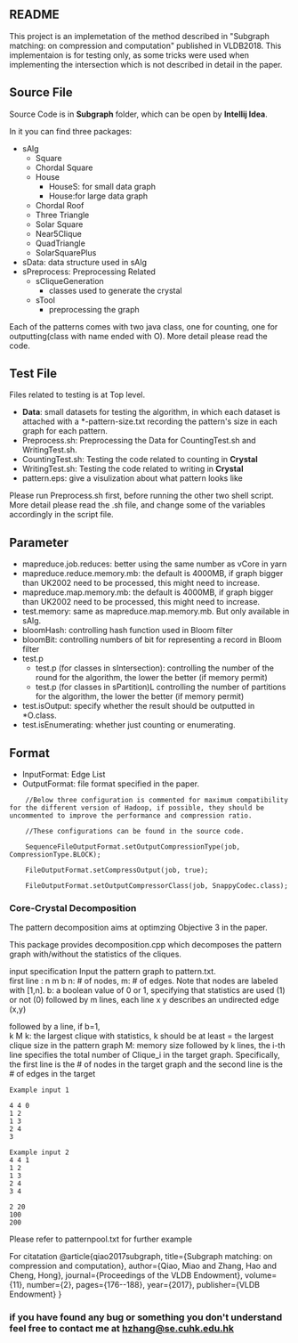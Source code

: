 ##	README
This project is an implemetation of the method described in "Subgraph matching: on compression and computation" published in VLDB2018. This implementaion is for testing only, as some tricks were used when implementing the intersection which is not described in detail in the paper.



##	Source File
Source Code is in **Subgraph** folder, which can be open by **Intellij Idea**.

In it you can find three packages:

- sAlg
    - Square
    - Chordal Square
    - House 
        - HouseS: for small data graph
        - House:for large data graph
    - Chordal Roof
    - Three Triangle
    - Solar Square
    - Near5Clique
    - QuadTriangle
    - SolarSquarePlus
- sData: data structure used in sAlg
- sPreprocess: Preprocessing Related
    - sCliqueGeneration
        - classes used to generate the crystal
    - sTool
        - preprocessing the graph

Each of the patterns comes with two java class, one for counting, one for outputting(class with name ended with O). More detail please read the code.

##	Test File
Files related to testing is at Top level.

- **Data**: small datasets for testing the algorithm, in which each dataset is attached with a *-pattern-size.txt recording the pattern's size in each graph for each pattern.
- Preprocess.sh: Preprocessing the Data for CountingTest.sh and WritingTest.sh.
- CountingTest.sh: Testing the code related to counting in **Crystal**
- WritingTest.sh: Testing the code related to writing in **Crystal**
- pattern.eps: give a visulization about what pattern looks like

Please run Preprocess.sh first, before running the other two shell script. More detail please read the .sh file, and change some of the variables accordingly in the script file.

##	Parameter 
- mapreduce.job.reduces: better using the same number as vCore in yarn
- mapreduce.reduce.memory.mb: the default is 4000MB, if graph bigger than UK2002 need to be processed, this might need to increase.
- mapreduce.map.memory.mb: the default is 4000MB, if graph bigger than UK2002 need to be processed, this might need to increase.
- test.memory: same as mapreduce.map.memory.mb. But only available in sAlg.
- bloomHash: controlling hash function used in Bloom filter
- bloomBit: controlling numbers of bit for representing a record in Bloom filter
- test.p
    - test.p (for classes in sIntersection): controlling the number of the round for the algorithm, the lower the better (if memory permit)
    - test.p (for classes in sPartition)L controlling the number of partitions for the algorithm, the lower the better (if memory permit)
- test.isOutput: specify whether the result should be outputted in *O.class.
- test.isEnumerating: whether just counting or enumerating.

##	Format
- InputFormat: Edge List
- OutputFormat: file format specified in the paper. 

```
    //Below three configuration is commented for maximum compatibility for the different version of Hadoop, if possible, they should be uncommented to improve the performance and compression ratio.
    
    //These configurations can be found in the source code.
    
    SequenceFileOutputFormat.setOutputCompressionType(job, CompressionType.BLOCK);
    
    FileOutputFormat.setCompressOutput(job, true);
    
    FileOutputFormat.setOutputCompressorClass(job, SnappyCodec.class);
```    
    


###	Core-Crystal Decomposition


The pattern decomposition aims at optimzing Objective 3 in the paper. 

This package provides decomposition.cpp which decomposes the pattern graph with/without the statistics of the cliques. 

input specification 
Input the pattern graph to pattern.txt.  
	first line : 
		n m b
			n: # of nodes, m: # of edges. Note that nodes are labeled with [1,n]. 
			b: a boolean value of 0 or 1, specifying that statistics are used (1) or not (0)
	followed by m lines, each line 
		x y 
			describes an undirected edge (x,y)

followed by a line, if b=1,  
		k M
			k: the largest clique with statistics, k should be at least = the largest clique size in the pattern graph
			M: memory size
	followed by k lines, the i-th line specifies 
		the total number of Clique_i in the target graph. Specifically, the first line is the # of nodes in the target graph and the second line is the # of edges in the target 

```
Example input 1

4 4 0
1 2
1 3
2 4
3 
```
```
Example input 2
4 4 1
1 2
1 3
2 4
3 4

2 20
100
200
```
Please refer to patternpool.txt for further example

For citatation
@article{qiao2017subgraph,
  title={Subgraph matching: on compression and computation},
  author={Qiao, Miao and Zhang, Hao and Cheng, Hong},
  journal={Proceedings of the VLDB Endowment},
  volume={11},
  number={2},
  pages={176--188},
  year={2017},
  publisher={VLDB Endowment}
}


### if you have found any bug or something you don't understand feel free to contact me at [hzhang@se.cuhk.edu.hk](hzhang@se.cuhk.edu.hk)
